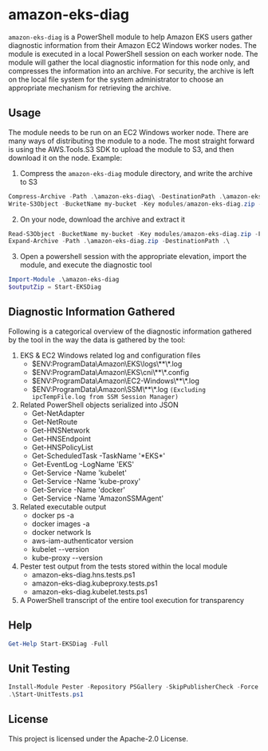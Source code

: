 # amazon-eks-diag

`amazon-eks-diag` is a PowerShell module to help Amazon EKS users gather diagnostic information from their Amazon EC2 Windows worker nodes. The module is executed in a local PowerShell session on each worker node. The module will gather the local diagnostic information for this node only, and compresses the information into an archive. For security, the archive is left on the local file system for the system administrator to choose an appropriate mechanism for retrieving the archive.

## Usage
The module needs to be run on an EC2 Windows worker node. There are many ways of distributing the module to a node. The most straight forward is using the AWS.Tools.S3 SDK to upload the module to S3, and then download it on the node. Example:
1. Compress the `amazon-eks-diag` module directory, and write the archive to S3
```powershell
Compress-Archive -Path .\amazon-eks-diag\ -DestinationPath .\amazon-eks-diag.zip
Write-S3Object -BucketName my-bucket -Key modules/amazon-eks-diag.zip -File .\amazon-eks-diag.zip
```
2. On your node, download the archive and extract it
```powershell
Read-S3Object -BucketName my-bucket -Key modules/amazon-eks-diag.zip -File .\amazon-eks-diag.zip
Expand-Archive -Path .\amazon-eks-diag.zip -DestinationPath .\
```
3. Open a powershell session with the appropriate elevation, import the module, and execute the diagnostic tool
```powershell
Import-Module .\amazon-eks-diag
$outputZip = Start-EKSDiag
```
## Diagnostic Information Gathered
Following is a categorical overview of the diagnostic information gathered by the tool in the way the data is gathered by the tool:
1. EKS & EC2 Windows related log and configuration files
    * $ENV:ProgramData\Amazon\EKS\logs\\**\\*.log
    * $ENV:ProgramData\Amazon\EKS\cni\\**\\*.config
    * $ENV:ProgramData\Amazon\EC2-Windows\\**\\*.log
    * $ENV:ProgramData\Amazon\SSM\\**\\*.log `(Excluding ipcTempFile.log from SSM Session Manager)`
2. Related PowerShell objects serialized into JSON
    * Get-NetAdapter
    * Get-NetRoute
    * Get-HNSNetwork
    * Get-HNSEndpoint
    * Get-HNSPolicyList
    * Get-ScheduledTask -TaskName '\*EKS\*'
    * Get-EventLog -LogName 'EKS'
    * Get-Service -Name 'kubelet'
    * Get-Service -Name 'kube-proxy'
    * Get-Service -Name 'docker'
    * Get-Service -Name 'AmazonSSMAgent'
3. Related executable output
    * docker ps -a
    * docker images -a
    * docker network ls
    * aws-iam-authenticator version
    * kubelet --version
    * kube-proxy --version
4. Pester test output from the tests stored within the local module
    * amazon-eks-diag.hns.tests.ps1
    * amazon-eks-diag.kubeproxy.tests.ps1
    * amazon-eks-diag.kubelet.tests.ps1
5. A PowerShell transcript of the entire tool execution for transparency

## Help

```powershell
Get-Help Start-EKSDiag -Full
```

## Unit Testing

```powershell
Install-Module Pester -Repository PSGallery -SkipPublisherCheck -Force
.\Start-UnitTests.ps1
```

## License

This project is licensed under the Apache-2.0 License.
